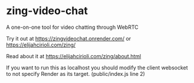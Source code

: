 # zing-video-chat
A one-on-one tool for video chatting through WebRTC

Try it out at https://zingvideochat.onrender.com/ or https://elijahcirioli.com/zing/

Read about it at https://elijahcirioli.com/zing/about.html

If you want to run this as localhost you should modify the client websocket to not specify Render as its target. (public/index.js line 2)
